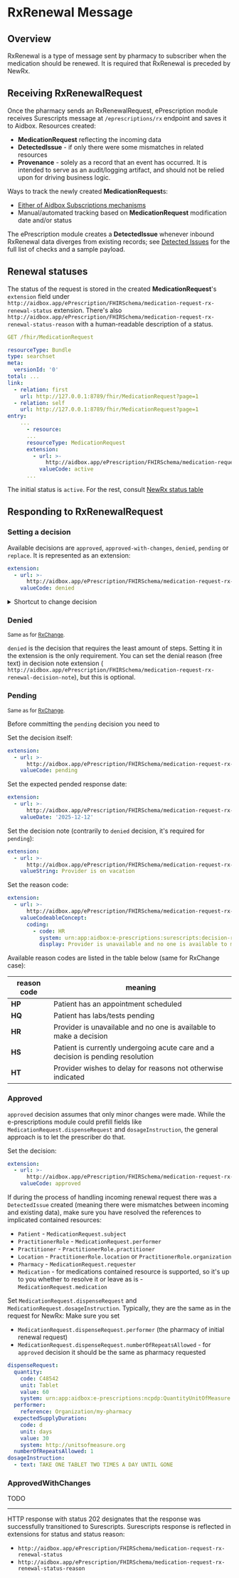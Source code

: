 # RxRenewal Message

## Overview

RxRenewal is a type of message sent by pharmacy to subscriber when the medication should be renewed.
It is required that RxRenewal is preceded by NewRx.

## Receiving RxRenewalRequest

Once the pharmacy sends an RxRenewalRequest, ePrescription module receives Surescripts message at `/eprescriptions/rx`
endpoint and saves it to Aidbox.
Resources created:

- **MedicationRequest** reflecting the incoming data
- **DetectedIssue** - if only there were some mismatches in related resources
- **Provenance** - solely as a record that an event has occurred.
  It is intended to serve as an audit/logging artifact, and should not be relied upon for driving business logic.

Ways to track the newly created **MedicationRequest**s:

- [Either of Aidbox Subscriptions mechanisms](../../topic-based-subscriptions/README.md)
- Manual/automated tracking based on **MedicationRequest** modification date and/or status

The ePrescription module creates a **DetectedIssue** whenever inbound RxRenewal data diverges from existing records;
see [Detected Issues](./detected-issue.md) for the full list of checks and a sample payload.

## Renewal statuses

The status of the request is stored in the created **MedicationRequest**'s `extension` field under
`http://aidbox.app/ePrescription/FHIRSchema/medication-request-rx-renewal-status` extension.
There's also `http://aidbox.app/ePrescription/FHIRSchema/medication-request-rx-renewal-status-reason` with a
human-readable description of a status.

```yaml
GET /fhir/MedicationRequest

resourceType: Bundle
type: searchset
meta:
  versionId: '0'
total: ...
link:
  - relation: first
    url: http://127.0.0.1:8789/fhir/MedicationRequest?page=1
  - relation: self
    url: http://127.0.0.1:8789/fhir/MedicationRequest?page=1
entry:
    ...
      - resource:
      ...
      resourceType: MedicationRequest
      extension:
        - url: >-
            http://aidbox.app/ePrescription/FHIRSchema/medication-request-rx-renewal-status
          valueCode: active
      ...
```

The initial status is `active`. For the rest, consult [NewRx status table](./newrx-message.md)

## Responding to RxRenewalRequest

### Setting a decision

Available decisions are `approved`, `approved-with-changes`, `denied`, `pending` or `replace`.
It is represented as an extension:

```yaml
extension:
  - url: >-
      http://aidbox.app/ePrescription/FHIRSchema/medication-request-rx-renewal-decision
    valueCode: denied
```

<details>
<summary>Shortcut to change decision</summary>
In case you need to change an earlier decision (that wasn't yet sent with `/eprescription/rx/respond-to-change`), you can use the following patch:

```yaml
PATCH /fhir/MedicationRequest/your-medication-request-id

- op: replace
  # Replace with the index of the necessary extension
  path: '/extension/3'
  value: { "url": "http://aidbox.app/ePrescription/FHIRSchema/medication-request-rx-change-decision", "valueCode": "denied" }
```

Once you are ready to submit your decision (with all related steps), call the `/eprescription/rx/respond-to-renewal` endpoint to commit your decision:

```json
POST /eprescription/rx/respond-to-renewal

{
  "medicationRequestId": "your-medication-request-id"
}
```

</details>

### Denied

<sub>Same as for [RxChange](./rx-change.md#denied).</sub>

`denied` is the decision that requires the least amount of steps. Setting it in the extension is the only requirement.
You can set the denial reason (free text) in decision note extension (
`http://aidbox.app/ePrescription/FHIRSchema/medication-request-rx-renewal-decision-note`), but this is optional.

### Pending

<sub>Same as for [RxChange](./rx-change.md#pending).</sub>

Before committing the `pending` decision you need to

Set the decision itself:

```yaml
extension:
  - url: >-
      http://aidbox.app/ePrescription/FHIRSchema/medication-request-rx-renewal-decision
    valueCode: pending
```

Set the expected pended response date:

```yaml
extension:
  - url: >-
      http://aidbox.app/ePrescription/FHIRSchema/medication-request-rx-renewal-expected-pended-response-date
    valueDate: '2025-12-12'
```

Set the decision note (contrarily to `denied` decision, it's required for `pending`):

```yaml
extension:
  - url: >-
      http://aidbox.app/ePrescription/FHIRSchema/medication-request-rx-renewal-decision-note
    valueString: Provider is on vacation
```

Set the reason code:

```yaml
extension:
  - url: >-
      http://aidbox.app/ePrescription/FHIRSchema/medication-request-rx-change-decision-reason-code
    valueCodeableConcept:
      coding:
        - code: HR
          system: urn:app:aidbox:e-prescriptions:surescripts:decision-reason-code
          display: Provider is unavailable and no one is available to make a decision
```

Available reason codes are listed in the table below (same for RxChange case):

| reason code | meaning                                                                         |
|-------------|---------------------------------------------------------------------------------|
| **HP**      | Patient has an appointment scheduled                                            |
| **HQ**      | Patient has labs/tests pending                                                  |
| **HR**      | Provider is unavailable and no one is available to make a decision              |
| **HS**      | Patient is currently undergoing acute care and a decision is pending resolution |
| **HT**      | Provider wishes to delay for reasons not otherwise indicated                    |

### Approved

`approved` decision assumes that only minor changes were made.
While the e-prescriptions module could prefill fields like `MedicationRequest.dispenseRequest` and `dosageInstruction`,
the general approach is to let the prescriber do that.

Set the decision:

```yaml
extension:
  - url: >-
      http://aidbox.app/ePrescription/FHIRSchema/medication-request-rx-renewal-decision
    valueCode: approved
```

If during the process of handling incoming renewal request there was a `DetectedIssue` created
(meaning there were mismatches between incoming and existing data),
make sure you have resolved the references to implicated contained resources:

- `Patient` - `MedicationRequest.subject`
- `PractitionerRole` - `MedicationRequest.performer`
- `Practitioner` - `PractitionerRole.practitioner`
- `Location` - `PractitionerRole.location` or `PractitionerRole.organization`
- `Pharmacy` - `MedicationRequest.requester`
- `Medication` - for medications contained resource is supported, so it's up to you whether to resolve it or leave as
  is - `MedicationRequest.medication`

Set `MedicationRequest.dispenseRequest` and `MedicationRequest.dosageInstruction`.
Typically, they are the same as in the request for NewRx:
Make sure you set

- `MedicationRequest.dispenseRequest.performer` (the pharmacy of initial renewal request)
- `MedicationRequest.dispenseRequest.numberOfRepeatsAllowed` - for `approved` decision it should be the same as pharmacy
  requested

```yaml
dispenseRequest:
  quantity:
    code: C48542
    unit: Tablet
    value: 60
    system: urn:app:aidbox:e-prescriptions:ncpdp:QuantityUnitOfMeasure
  performer:
    reference: Organization/my-pharmacy
  expectedSupplyDuration:
    code: d
    unit: days
    value: 30
    system: http://unitsofmeasure.org
  numberOfRepeatsAllowed: 1
dosageInstruction:
  - text: TAKE ONE TABLET TWO TIMES A DAY UNTIL GONE
```

### ApprovedWithChanges

TODO

---

HTTP response with status 202 designates that the response was successfully transitioned to Surescripts.
Surescripts response is reflected in extensions for status and status reason:

- `http://aidbox.app/ePrescription/FHIRSchema/medication-request-rx-renewal-status`
- `http://aidbox.app/ePrescription/FHIRSchema/medication-request-rx-renewal-status-reason`
